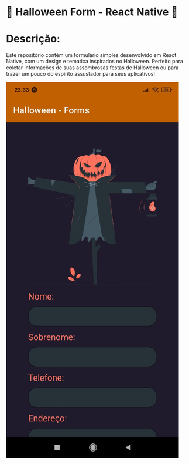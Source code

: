 # 🎃 Halloween Form - React Native 🎃

# Descrição:
Este repositório contém um formulário simples desenvolvido em React Native, com um design e temática inspirados no Halloween. 
Perfeito para coletar informações de suas assombrosas festas de Halloween ou para trazer um pouco do espírito assustador para seus aplicativos!

![imagem tela 1](./assets/tela1.jpg)
